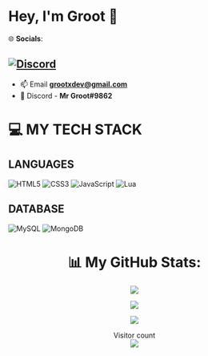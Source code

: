 # Hey, I'm Groot 👋


🌐 **Socials**:

[![Discord](https://img.shields.io/badge/Discord-%237289DA.svg?logo=discord&logoColor=white)](htttps://discord.gg/https://https://discord.gg/Nm5FSxK2gv)
---

- 📫 Email **grootxdev@gmail.com**
- 🤖 Discord - **Mr Groot#9862**

# 💻 **MY TECH STACK**

## **LANGUAGES**

![HTML5](https://img.shields.io/badge/html5-%23E34F26.svg?style=for-the-badge&logo=html5&logoColor=white) ![CSS3](https://img.shields.io/badge/css3-%231572B6.svg?style=for-the-badge&logo=css3&logoColor=white) ![JavaScript](https://img.shields.io/badge/javascript-%23323330.svg?style=for-the-badge&logo=javascript&logoColor=%23F7DF1E) ![Lua](https://img.shields.io/badge/lua-%232C2D72.svg?style=for-the-badge&logo=lua&logoColor=white)


## **DATABASE**

![MySQL](https://img.shields.io/badge/mysql-%2300f.svg?style=for-the-badge&logo=mysql&logoColor=white) ![MongoDB](https://img.shields.io/badge/MongoDB-%234ea94b.svg?style=for-the-badge&logo=mongodb&logoColor=white)




<p align="center">
        <h1 align="center" >📊 My GitHub Stats:</h1>
      </p>

<p align="center"> 
        <img src="https://github-readme-stats.vercel.app/api?username=MrGrootx&theme=dark&hide_border=false&include_all_commits=false&count_private=false" />
      </p>
<p align="center"> 
        <img src="https://github-readme-streak-stats.herokuapp.com/?user=MrGrootx&theme=dark&hide_border=false" />
      </p>
<p align="center"> 
        <img src="https://github-readme-stats.vercel.app/api/top-langs/?username=MrGrootx&theme=dark&hide_border=false&include_all_commits=false&count_private=false&layout=compact" />
      </p>




<p align="center"> 
  Visitor count<br>
  <img src="https://profile-counter.glitch.me/MrGrootx/count.svg" />
</p>








